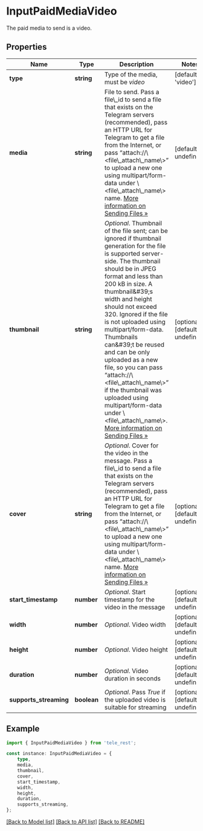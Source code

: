 # InputPaidMediaVideo

The paid media to send is a video.

## Properties

Name | Type | Description | Notes
------------ | ------------- | ------------- | -------------
**type** | **string** | Type of the media, must be *video* | [default to 'video']
**media** | **string** | File to send. Pass a file\\_id to send a file that exists on the Telegram servers (recommended), pass an HTTP URL for Telegram to get a file from the Internet, or pass “attach://\\&lt;file\\_attach\\_name\\&gt;” to upload a new one using multipart/form-data under \\&lt;file\\_attach\\_name\\&gt; name. [More information on Sending Files »](https://core.telegram.org/bots/api/#sending-files) | [default to undefined]
**thumbnail** | **string** | *Optional*. Thumbnail of the file sent; can be ignored if thumbnail generation for the file is supported server-side. The thumbnail should be in JPEG format and less than 200 kB in size. A thumbnail\&#39;s width and height should not exceed 320. Ignored if the file is not uploaded using multipart/form-data. Thumbnails can\&#39;t be reused and can be only uploaded as a new file, so you can pass “attach://\\&lt;file\\_attach\\_name\\&gt;” if the thumbnail was uploaded using multipart/form-data under \\&lt;file\\_attach\\_name\\&gt;. [More information on Sending Files »](https://core.telegram.org/bots/api/#sending-files) | [optional] [default to undefined]
**cover** | **string** | *Optional*. Cover for the video in the message. Pass a file\\_id to send a file that exists on the Telegram servers (recommended), pass an HTTP URL for Telegram to get a file from the Internet, or pass “attach://\\&lt;file\\_attach\\_name\\&gt;” to upload a new one using multipart/form-data under \\&lt;file\\_attach\\_name\\&gt; name. [More information on Sending Files »](https://core.telegram.org/bots/api/#sending-files) | [optional] [default to undefined]
**start_timestamp** | **number** | *Optional*. Start timestamp for the video in the message | [optional] [default to undefined]
**width** | **number** | *Optional*. Video width | [optional] [default to undefined]
**height** | **number** | *Optional*. Video height | [optional] [default to undefined]
**duration** | **number** | *Optional*. Video duration in seconds | [optional] [default to undefined]
**supports_streaming** | **boolean** | *Optional*. Pass *True* if the uploaded video is suitable for streaming | [optional] [default to undefined]

## Example

```typescript
import { InputPaidMediaVideo } from 'tele_rest';

const instance: InputPaidMediaVideo = {
    type,
    media,
    thumbnail,
    cover,
    start_timestamp,
    width,
    height,
    duration,
    supports_streaming,
};
```

[[Back to Model list]](../README.md#documentation-for-models) [[Back to API list]](../README.md#documentation-for-api-endpoints) [[Back to README]](../README.md)
